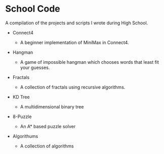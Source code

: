 # School Code

A compilation of the projects and scripts I wrote during High School.

+ Connect4
	+ A beginner implementation of MiniMax in Connect4.

+ Hangman
	+ A game of impossible hangman which chooses words that least fit your guesses.

+ Fractals
	+ A collection of fractals using recursive algorithms.
	
+ KD Tree
	+ A multidimensional binary tree
	
+ 8-Puzzle
	+ An A* based puzzle solver
	
+ Algorithums
	+ A collection of algorithms